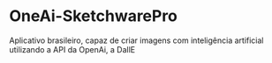 # OneAi-SketchwarePro
Aplicativo brasileiro, capaz de criar imagens com inteligência artificial utilizando a API da OpenAi, a DallE
